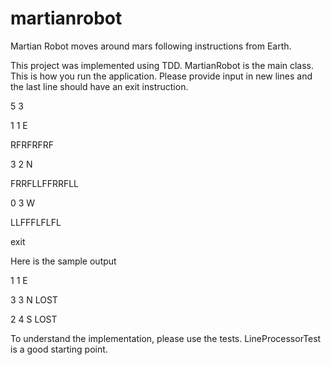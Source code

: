# martianrobot

Martian Robot moves around mars following instructions from Earth.

This project was implemented using TDD. 
MartianRobot is the main class. This is how you run the application. Please provide input in new lines and the last line should have an exit instruction.

5 3

1 1 E

RFRFRFRF

3 2 N

FRRFLLFFRRFLL

0 3 W

LLFFFLFLFL

exit

Here is the sample output

1 1 E

3 3 N LOST

2 4 S LOST


To understand the implementation, please use the tests.
LineProcessorTest is a good starting point.
